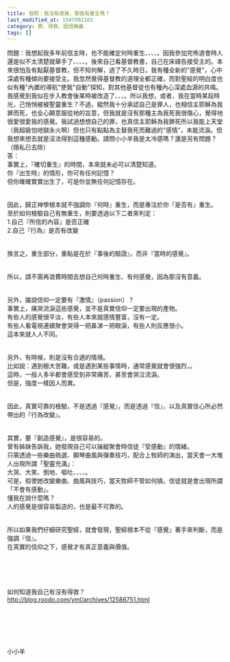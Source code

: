 ```yaml
---
title: 發問：我沒有感覺，那我有重生嗎？
last_modified_at: 1547992183
category: 罪、得救、因信稱義
tags: []
---
```


問題：我想起我多年前信主時，也不能確定何時重生、、、、。因我參加完佈道會時人還是似不太清楚就舉手了、、、、。後來自己看基督教書，自己在床禱告接受主的。本來很怕及有點厭基督教，但不知何解，過了不久時日，我有種全新的"感覺"，心中深處有種傾向要接受主。我忽然覺得基督教的道理全都正確，而對聖經的明白度也似有種"內置的導航"使我"自動"探知，對其他基督徒也有種內心深處血源的共鳴。我感覺到我似在步入教會後某時被改造了、、、。所以我想，或者，我在當時某段時光，己悄悄被被聖靈重生？不過，縱然我十分承認自己是罪人，也相信主耶穌為我罪而死，也全心願意服從衪的旨意，但我就是沒有那種主為我死我很傷心，覺得衪很愛很愛我的感覺。我試過想想自己的罪，也真信主耶穌為我罪死所以我能上天堂（我超級怕地獄永火啊）但也只有點點為主替我死而難過的"感情"，未能流淚。但我想來想去就是沒法得到這種感動。請問小小羊我是太冷感嗎？還是另有問題？（隱私已去除）<br><!--more-->答：<br>事實上，『確切重生』的時間，本來就未必可以清楚知道。<br>你『出生時』的情形，你可有任何記憶？<br>但你確確實實出生了，可是你並無任何記憶存在。<br><br> <br>因此，歸正神學根本就不強調你『何時』重生，而是專注於你『是否有』重生。<br>至於如何檢驗自己有無重生，則要透過以下二者來判定：<br>1.自己『所信的內容』是否正確<br>2.自己『行為』是否有改變<br><br><br>換言之，重生部分，重點是在於『事後的驗證』，而非『當時的感覺』。<br><br> <br>所以，請不需再浪費時間去想自己何時重生、有何感覺，因為那沒有意義。<br><br> <br>另外，誰說信仰一定要有『激情』（passion）？<br>事實上，痛哭流淚這些感覺，並不是真實信仰一定要出現的產物。<br>有些人的感覺很平淡，有些人本來就感情豐富，沒有一定。<br>有些人看電視連續聚會哭得一把鼻涕一把眼淚，有些人則反應很小。<br>這本來就人人不同。<br> <br><br>另外，有時候，則是沒有合適的情境。<br>比如說：遇到極大苦難，或是遇到某些事情時，通常感覺就會很強烈，。<br>這時，一般人多半都會感受到非常痛苦，甚至會哭泣流淚。<br>但是，強度一樣因人而異。<br><br> <br>因此，真實可靠的檢驗，不是透過『感覺』，而是透過『信』，以及真實信心所必然帶出的『行為改變』。<br><br> <br>其實，要『創造感覺』，是很容易的。<br>曾有姊妹告訴我，她發現自己可以操縱聚會時信徒『受感動』的情緒。<br>只需透過一些樂曲挑選、鋼琴曲風與彈奏技巧，配合上牧師的演出，當天會一大堆人出現所謂「聖靈充滿」：<br>大哭、大笑、倒地、嘔吐、、、、。<br>可是，假使她改變樂曲、曲風與技巧，當天牧師不管如何搞，信徒就是會出現所謂「不會有感動」。<br>懂我在說什麼嗎？<br>人的感覺是很容易製造的，也是最不可靠的。<br><br> <br>所以如果我們仔細研究聖經，就會發現，聖經根本不從『感覺』著手來判斷，而是強調『信』。<br>在真實的信仰之下，感覺才有真正意義與價值。<br><br><br><br><br><br>如何知道我自己有沒有得救？<br>http://blog.roodo.com/yml/archives/12586751.html<br><br><br><br><br><br><br>小小羊<br><br><br><br><br><br><br><br><br><br><br>
